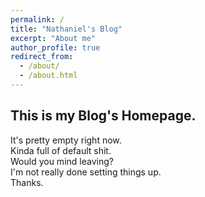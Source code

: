 ```yaml
---
permalink: /
title: "Nathaniel's Blog"
excerpt: "About me"
author_profile: true
redirect_from: 
  - /about/
  - /about.html
---
```


This is my Blog's Homepage.
------
It's pretty empty right now.<br/>
Kinda full of default shit.<br/>
Would you mind leaving?<br/>
I'm not really done setting things up.<br/>
Thanks.
